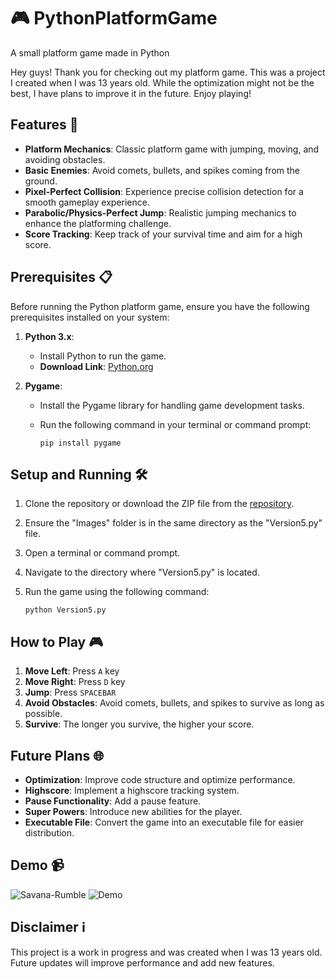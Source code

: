 # 🎮 PythonPlatformGame
A small platform game made in Python

Hey guys! Thank you for checking out my platform game. This was a project I created when I was 13 years old. While the optimization might not be the best, I have plans to improve it in the future. Enjoy playing!

## Features 🌟
- **Platform Mechanics**: Classic platform game with jumping, moving, and avoiding obstacles.
- **Basic Enemies**: Avoid comets, bullets, and spikes coming from the ground.
- **Pixel-Perfect Collision**: Experience precise collision detection for a smooth gameplay experience.
- **Parabolic/Physics-Perfect Jump**: Realistic jumping mechanics to enhance the platforming challenge.
- **Score Tracking**: Keep track of your survival time and aim for a high score.

## Prerequisites 📋
Before running the Python platform game, ensure you have the following prerequisites installed on your system:
1. **Python 3.x**:
   
   - Install Python to run the game.
   - **Download Link**: [Python.org](https://www.python.org/downloads/)
   
3. **Pygame**:
   
   - Install the Pygame library for handling game development tasks.
   - Run the following command in your terminal or command prompt:
  
     ```
     pip install pygame
     ```

## Setup and Running 🛠️
1. Clone the repository or download the ZIP file from the [repository](https://github.com/DavidHlavacek/PythonPlatformGame).
2. Ensure the "Images" folder is in the same directory as the "Version5.py" file.
3. Open a terminal or command prompt.
4. Navigate to the directory where "Version5.py" is located.
5. Run the game using the following command:
   
    ```
    python Version5.py
    ```

## How to Play 🎮
1. **Move Left**: Press `A` key
2. **Move Right**: Press `D` key
3. **Jump**: Press `SPACEBAR`
4. **Avoid Obstacles**: Avoid comets, bullets, and spikes to survive as long as possible.
5. **Survive**: The longer you survive, the higher your score.

## Future Plans 🌐
- **Optimization**: Improve code structure and optimize performance.
- **Highscore**: Implement a highscore tracking system.
- **Pause Functionality**: Add a pause feature.
- **Super Powers**: Introduce new abilities for the player.
- **Executable File**: Convert the game into an executable file for easier distribution.

## Demo 📹
![Savana-Rumble](https://github.com/DavidHlavacek/PythonPlatformGame/assets/73235575/81240502-f589-4445-9e4a-a0116f92e158)
![Demo](https://github.com/DavidHlavacek/PythonPlatformGame/assets/73235575/fb545c1b-ccdc-44b4-8501-1eff5b814c91)

## Disclaimer ℹ️
This project is a work in progress and was created when I was 13 years old. Future updates will improve performance and add new features.

